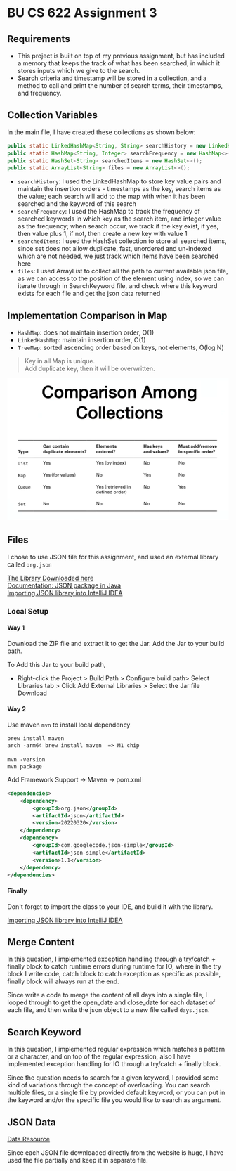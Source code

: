 # BU CS 622 Assignment 3

## Requirements
- This project is built on top of my previous assignment, but has included a memory that keeps the track of what has been searched, in which it stores inputs which we give to the search.
- Search criteria and timestamp will be stored in a collection, and a method to call and print the number of search terms, their timestamps, and frequency.

## Collection Variables
In the main file, I have created these collections as shown below: 
```java
public static LinkedHashMap<String, String> searchHistory = new LinkedHashMap<>(); 
public static HashMap<String, Integer> searchFrequency = new HashMap<>();   
public static HashSet<String> searchedItems = new HashSet<>();
public static ArrayList<String> files = new ArrayList<>();
```
- `searchHistory`: I used the LinkedHashMap to store key value pairs and maintain the insertion orders - timestamps as the key, search items as the value; each search will add to the map with when it has been searched and the keyword of this search
- `searchFrequency`: I used the HashMap to track the frequency of searched keywords in which key as the search item, and integer value as the frequency; when search occur, we track if the key exist, if yes, then value plus 1, if not, then create a new key with value 1
- `searchedItems`: I used the HashSet collection to store all searched items, since set does not allow duplicate, fast, unordered and un-indexed which are not needed, we just track which items have been searched here
- `files`: I used ArrayList to collect all the path to current available json file, as we can access to the position of the element using index, so we can iterate through in SearchKeyword file, and check where this keyword exists for each file and get the json data returned

## Implementation Comparison in Map
- `HashMap`: does not maintain insertion order, O(1)
- `LinkedHashMap`: maintain insertion order, O(1)
- `TreeMap`: sorted ascending order based on keys, not elements, O(log N)

> Key in all Map is unique. \
> Add duplicate key, then it will be overwritten.

![data-structure](data-structure.png)

## Files

I chose to use JSON file for this assignment, and used an external library called `org.json`

[The Library Downloaded here](https://mvnrepository.com/artifact/org.json/json)\
[Documentation: JSON package in Java](https://github.com/stleary/JSON-java)\
[Importing JSON library into IntelliJ IDEA](https://stackoverflow.com/questions/34676940/importing-json-library-into-intellij-idea)

### Local Setup

#### Way 1
Download the ZIP file and extract it to get the Jar. Add the Jar to your build path. 

To Add this Jar to your build path,
- Right-click the Project > Build Path > Configure build path> Select Libraries tab > Click Add External Libraries > Select the Jar file Download

#### Way 2
Use maven `mvn` to install local dependency
```
brew install maven
arch -arm64 brew install maven  => M1 chip

mvn -version
mvn package
```
Add Framework Support -> Maven -> pom.xml
```xml
<dependencies>
    <dependency>
        <groupId>org.json</groupId>
        <artifactId>json</artifactId>
        <version>20220320</version>
    </dependency>
    <dependency>
        <groupId>com.googlecode.json-simple</groupId>
        <artifactId>json-simple</artifactId>
        <version>1.1</version>
    </dependency>
</dependencies>
```

#### Finally
Don't forget to import the class to your IDE, and build it with the library.

[Importing JSON library into IntelliJ IDEA](https://stackoverflow.com/questions/34676940/importing-json-library-into-intellij-idea)

## Merge Content
In this question, I implemented exception handling through a try/catch + finally block to catch runtime errors during runtime for IO, 
where in the try block I write code, catch block to catch exception as specific as possible, finally block will always run at the end.

Since write a code to merge the content of all days into a single file, I looped through to get the open_date and close_date for each dataset of each file,
and then write the json object to a new file called `days.json`.

## Search Keyword
In this question, I implemented regular expression which matches a pattern or a character, 
and on top of the regular expression, also I have implemented exception handling for IO through a try/catch + finally block.

Since the question needs to search for a given keyword, I provided some kind of variations through the concept of overloading. 
You can search multiple files, or a single file by provided default keyword, or you can put in the keyword and/or the specific file you would like to search as argument.

## JSON Data
[Data Resource](https://webrobots.io/indiegogo-dataset)

Since each JSON file downloaded directly from the website is huge, I have used the file partially and keep it in separate file.